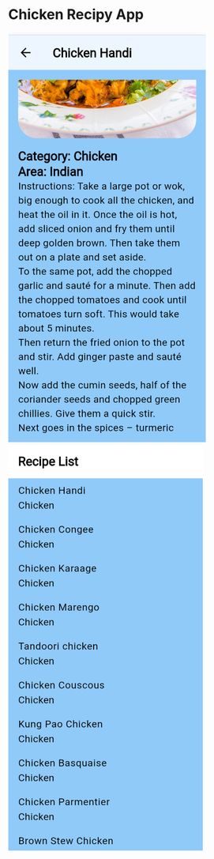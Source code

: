 # Chicken Recipy App 

![Chicken Recipy App  ](https://github.com/R-lab37/Chicken-Recipy-App-/blob/main/recipy_main.png)  
![Chicken List  ](https://github.com/R-lab37/Chicken-Recipy-App-/blob/main/recipylist.png)  
